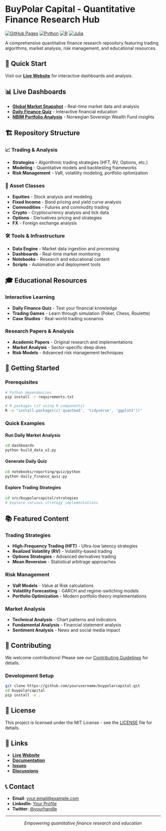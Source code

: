 # BuyPolar Capital - Quantitative Finance Research Hub

[![GitHub Pages](https://img.shields.io/badge/GitHub%20Pages-Live-blue?style=flat-square)](https://yourusername.github.io/buypolarcapital/)
[![Python](https://img.shields.io/badge/Python-3.8+-blue.svg)](https://www.python.org/)
[![R](https://img.shields.io/badge/R-4.0+-blue.svg)](https://www.r-project.org/)
[![Julia](https://img.shields.io/badge/Julia-1.6+-blue.svg)](https://julialang.org/)

A comprehensive quantitative finance research repository featuring trading algorithms, market analysis, risk management, and educational resources.

## 🚀 Quick Start

Visit our **[Live Website](https://yourusername.github.io/buypolarcapital/)** for interactive dashboards and analysis.

## 📊 Live Dashboards

- **[Global Market Snapshot](dashboards/)** - Real-time market data and analysis
- **[Daily Finance Quiz](notebooks/reporting/quiz/)** - Interactive financial education
- **[NBIM Portfolio Analysis](NBIM/)** - Norwegian Sovereign Wealth Fund insights

## 🏗️ Repository Structure

### 📈 **Trading & Analysis**
- **Strategies** - Algorithmic trading strategies (HFT, RV, Options, etc.)
- **Modeling** - Quantitative models and backtesting frameworks
- **Risk Management** - VaR, volatility modeling, portfolio optimization

### 🎯 **Asset Classes**
- **Equities** - Stock analysis and modeling
- **Fixed Income** - Bond pricing and yield curve analysis
- **Commodities** - Futures and commodity trading
- **Crypto** - Cryptocurrency analysis and tick data
- **Options** - Derivatives pricing and strategies
- **FX** - Foreign exchange analysis

### 🛠️ **Tools & Infrastructure**
- **Data Engine** - Market data ingestion and processing
- **Dashboards** - Real-time market monitoring
- **Notebooks** - Research and educational content
- **Scripts** - Automation and deployment tools

## 🎓 Educational Resources

### Interactive Learning
- **Daily Finance Quiz** - Test your financial knowledge
- **Trading Games** - Learn through simulation (Poker, Chess, Roulette)
- **Case Studies** - Real-world trading scenarios

### Research Papers & Analysis
- **Academic Papers** - Original research and implementations
- **Market Analysis** - Sector-specific deep dives
- **Risk Models** - Advanced risk management techniques

## 🚀 Getting Started

### Prerequisites
```bash
# Python dependencies
pip install -r requirements.txt

# R packages (if using R components)
R -e "install.packages(c('quantmod', 'tidyverse', 'ggplot2'))"
```

### Quick Examples

#### Run Daily Market Analysis
```bash
cd dashboards
python build_data_v2.py
```

#### Generate Daily Quiz
```bash
cd notebooks/reporting/quiz/python
python daily_finance_quiz.py
```

#### Explore Trading Strategies
```bash
cd src/buypolarcapital/strategies
# Explore various strategy implementations
```

## 📚 Featured Content

### Trading Strategies
- **High-Frequency Trading (HFT)** - Ultra-low latency strategies
- **Realized Volatility (RV)** - Volatility-based trading
- **Options Strategies** - Advanced derivatives trading
- **Mean Reversion** - Statistical arbitrage approaches

### Risk Management
- **VaR Models** - Value at Risk calculations
- **Volatility Forecasting** - GARCH and regime-switching models
- **Portfolio Optimization** - Modern portfolio theory implementations

### Market Analysis
- **Technical Analysis** - Chart patterns and indicators
- **Fundamental Analysis** - Financial statement analysis
- **Sentiment Analysis** - News and social media impact

## 🤝 Contributing

We welcome contributions! Please see our [Contributing Guidelines](CONTRIBUTING.md) for details.

### Development Setup
```bash
git clone https://github.com/yourusername/buypolarcapital.git
cd buypolarcapital
pip install -e .
```

## 📄 License

This project is licensed under the MIT License - see the [LICENSE](LICENSE) file for details.

## 🔗 Links

- **[Live Website](https://yourusername.github.io/buypolarcapital/)**
- **[Documentation](docs/)**
- **[Issues](https://github.com/yourusername/buypolarcapital/issues)**
- **[Discussions](https://github.com/yourusername/buypolarcapital/discussions)**

## 📞 Contact

- **Email**: your.email@example.com
- **LinkedIn**: [Your Profile](https://linkedin.com/in/yourprofile)
- **Twitter**: [@yourhandle](https://twitter.com/yourhandle)

---

<div align="center">
  <em>Empowering quantitative finance research and education</em>
</div>
